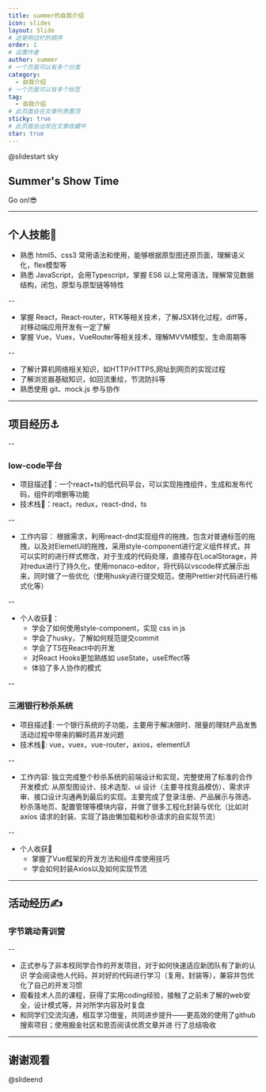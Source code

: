 ```yaml
---
title: summer的自我介绍
icon: slides
layout: Slide
# 这是侧边栏的顺序
order: 1
# 设置作者
author: summer
# 一个页面可以有多个分类
category:
  - 自我介绍
# 一个页面可以有多个标签
tag:
  - 自我介绍
# 此页面会在文章列表置顶
sticky: true
# 此页面会出现在文章收藏中
star: true
---
```


<!-- markdownlint-disable MD024 MD033 MD051 -->

@slidestart sky

<!-- .slide: data-transition="slide" -->

## Summer's Show Time

<!-- .element: class="r-fit-text" -->

Go on!😎

---

## 个人技能🧷

- 熟悉 html5、css3 常用语法和使用，能够根据原型图还原页面，理解语义化，flex模型等
- 熟悉 JavaScript，会用Typescript，掌握 ES6 以上常用语法，理解常见数据结构，闭包，原型与原型链等特性

--

- 掌握 React，React-router，RTK等相关技术，了解JSX转化过程，diff等，对移动端应用开发有一定了解
- 掌握 Vue，Vuex，VueRouter等相关技术，理解MVVM模型，生命周期等

--

- 了解计算机网络相关知识，如HTTP/HTTPS,网址到网页的实现过程
- 了解浏览器基础知识，如回流重绘，节流防抖等
- 熟悉使用 git、mock.js 参与协作

---

## 项目经历⚓

--

### low-code平台

- 项目描述📌：一个react+ts的低代码平台，可以实现拖拽组件，生成和发布代码，组件的增删等功能  
- 技术栈🔧：react，redux，react-dnd，ts  

--

- 工作内容：
  根据需求，利用react-dnd实现组件的拖拽，包含对普通标签的拖拽，以及对ElemetUI的拖拽，采用style-component进行定义组件样式，并可以实时的进行样式修改，对于生成的代码处理，直接存在LocalStorage，并对redux进行了持久化，使用monaco-editor，将代码以vscode样式展示出来，同时做了一些优化（使用husky进行提交规范，使用Prettier对代码进行格式化等）  

--

- 个人收获🙌：
  - 学会了如何使用style-component，实现 css in js
  - 学会了husky，了解如何规范提交commit
  - 学会了TS在React中的开发
  - 对React Hooks更加熟练如 useState，useEffect等
  - 体验了多人协作的模式

--

### 三湘银行秒杀系统

- 项目描述📌: 一个银行系统的子功能，主要用于解决限时、限量的理财产品发售活动过程中带来的瞬时高并发问题  
- 技术栈🔧: vue，vuex，vue-router，axios，elementUI  

--

- 工作内容:
  独立完成整个秒杀系统的前端设计和实现，完整使用了标准的合作开发模式: 从原型图设计、技术选型、ui 设计（主要寻找竞品模仿）、需求评审、接口设计沟通再到最后的实现。主要完成了登录注册、产品展示与筛选、秒杀落地页、配置管理等模块内容，并做了很多工程化封装与优化（比如对 axios 请求的封装、实现了路由懒加载和秒杀请求的自实现节流）  

--

- 个人收获🙌
  - 掌握了Vue框架的开发方法和组件库使用技巧
  - 学会如何封装Axios以及如何实现节流

---

## 活动经历✍️

### 字节跳动青训营

--

- 正式参与了非本校同学合作的开发项目，对于如何快速适应新团队有了新的认识
学会阅读他人代码，并对好的代码进行学习（复用，封装等），兼容并包优化了自己的开发习惯
- 观看技术人员的课程，获得了实用coding经验，接触了之前未了解的web安全，设计模式等，并对所学内容及时复盘
- 和同学们交流沟通，相互学习借鉴，共同进步提升——更高效的使用了github搜索项目；使用掘金社区和思否阅读优质文章并进
行了总结吸收

---

## 谢谢观看

@slideend
